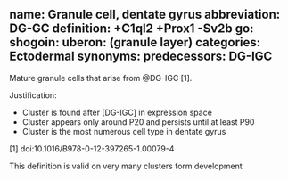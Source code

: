 name: Granule cell, dentate gyrus
abbreviation: DG-GC
definition: +C1ql2 +Prox1 -Sv2b
go:
shogoin: 
uberon: (granule layer)
categories: Ectodermal
synonyms:
predecessors: DG-IGC
---

Mature granule cells that arise from @DG-IGC [1].

Justification:

* Cluster is found after [DG-IGC] in expression space
* Cluster appears only around P20 and persists until at least P90
* Cluster is the most numerous cell type in dentate gyrus

[1] doi:10.1016/B978-0-12-397265-1.00079-4 

This definition is valid on very many clusters form development